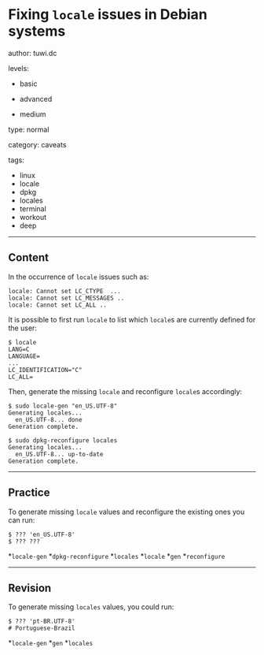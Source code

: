 # Fixing `locale` issues in Debian systems
author: tuwi.dc

levels:

  - basic

  - advanced

  - medium

type: normal

category: caveats

tags:
  - linux
  - locale
  - dpkg
  - locales
  - terminal
  - workout
  - deep


---
## Content

In the occurrence of `locale` issues such as:
```
locale: Cannot set LC_CTYPE  ...
locale: Cannot set LC_MESSAGES ..
locale: Cannot set LC_ALL ..

```

It is possible to first run `locale` to list which `locale`s are currently defined for the user:

```
$ locale
LANG=C
LANGUAGE=
...
LC_IDENTIFICATION="C"
LC_ALL=
```

Then, generate the missing `locale` and reconfigure `locale`s accordingly:
```
$ sudo locale-gen "en_US.UTF-8"
Generating locales...
  en_US.UTF-8... done
Generation complete.
```
```
$ sudo dpkg-reconfigure locales
Generating locales...
  en_US.UTF-8... up-to-date
Generation complete.
```

---
## Practice

To generate missing `locale` values and reconfigure the existing ones you can run:
```
$ ??? 'en_US.UTF-8'
$ ??? ???
```
*`locale-gen`
*`dpkg-reconfigure`
*`locales`
*`locale`
*`gen`
*`reconfigure`

---
## Revision

To generate missing `locales`  values, you could run:
```
$ ??? 'pt-BR.UTF-8' 
# Portuguese-Brazil
```
*`locale-gen`
*`gen`
*`locales`
